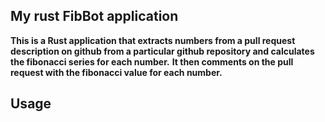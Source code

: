 ## My rust FibBot application
**This is a Rust application that extracts numbers from a pull request description on github from a particular github repository and calculates the fibonacci series for each number.**
**It then comments on the pull request with the fibonacci value for each number.**

## Usage
